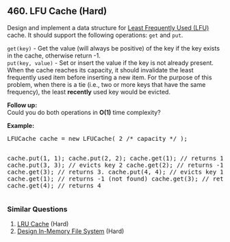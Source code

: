 ## 460. LFU Cache (Hard)

<p>Design and implement a data structure for <a href="https://en.wikipedia.org/wiki/Least_frequently_used" target="_blank">Least Frequently Used (LFU)</a> cache. It should support the following operations: <code>get</code> and <code>put</code>.
</p>

<p>
<code>get(key)</code> - Get the value (will always be positive) of the key if the key exists in the cache, otherwise return -1.<br>
<code>put(key, value)</code> - Set or insert the value if the key is not already present. When the cache reaches its capacity, it should invalidate the least frequently used item before inserting a new item. For the purpose of this problem, when there is a tie (i.e., two or more keys that have the same frequency), the least <b>recently</b> used key would be evicted.
</p>

<p><b>Follow up:</b><br />
Could you do both operations in <b>O(1)</b> time complexity?</p>

<p><b>Example:</b>
<pre>
LFUCache cache = new LFUCache( 2 /* capacity */ );

cache.put(1, 1);
cache.put(2, 2);
cache.get(1);       // returns 1
cache.put(3, 3);    // evicts key 2
cache.get(2);       // returns -1 (not found)
cache.get(3);       // returns 3.
cache.put(4, 4);    // evicts key 1.
cache.get(1);       // returns -1 (not found)
cache.get(3);       // returns 3
cache.get(4);       // returns 4
</pre>
</p>

### Similar Questions
  1. [LRU Cache](https://github.com/openset/leetcode/tree/master/solution/lru-cache) (Hard)
  1. [Design In-Memory File System](https://github.com/openset/leetcode/tree/master/solution/design-in-memory-file-system) (Hard)
